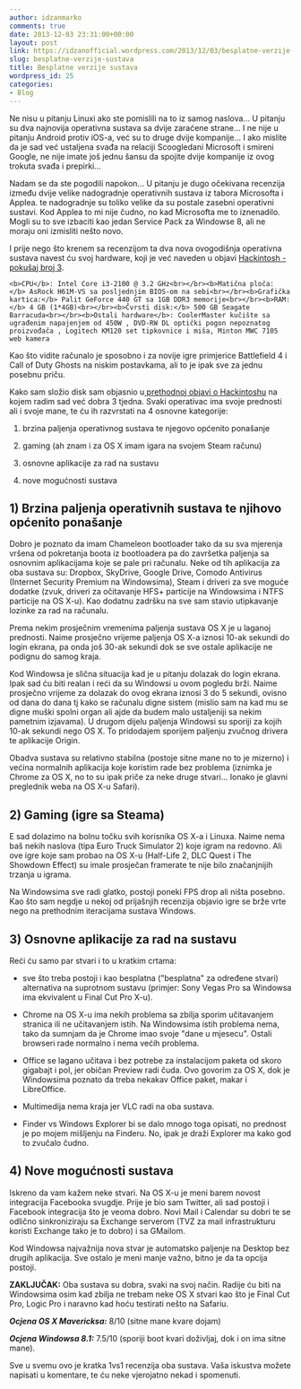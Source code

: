 ```yaml
---
author: idzanmarko
comments: true
date: 2013-12-03 23:31:00+00:00
layout: post
link: https://idzanofficial.wordpress.com/2013/12/03/besplatne-verzije-sustava/
slug: besplatne-verzije-sustava
title: Besplatne verzije sustava
wordpress_id: 25
categories:
- Blog
---
```


Ne nisu u pitanju Linuxi ako ste pomislili na to iz samog naslova... U pitanju su dva najnovija operativna sustava sa dvije zaraćene strane... I ne nije u pitanju Android protiv iOS-a, već su to druge dvije kompanije... I ako mislite da je sad već ustaljena svađa na relaciji Scoogledani Microsoft i smireni Google, ne nije imate još jednu šansu da spojite dvije kompanije iz ovog trokuta svađa i prepirki...  
  
Nadam se da ste pogodili napokon... U pitanju je dugo očekivana recenzija između dvije velike nadogradnje operativnih sustava iz tabora Microsofta i Applea. te nadogradnje su toliko velike da su postale zasebni operativni sustavi. Kod Applea to mi nije čudno, no kad Microsofta me to iznenadilo. Mogli su to sve izbaciti kao jedan Service Pack za Windowse 8, ali ne moraju oni izmisliti nešto novo.  
  
I prije nego što krenem sa recenzijom ta dva nova ovogodišnja operativna sustava navest ću svoj hardware, koji je već naveden u objavi [Hackintosh - pokušaj broj 3](http://markoidzan.from.hr/hackintosh-pokusaj-broj-3/).  
  

    
    <b>CPU</b>: Intel Core i3-2100 @ 3.2 GHz<br></br><b>Matična ploča:</b> AsRock H61M-VS sa posljednjim BIOS-om na sebi<br></br><b>Grafička kartica:</b> Palit GeForce 440 GT sa 1GB DDR3 memorije<br></br><b>RAM:</b> 4 GB (1*4GB)<br></br><b>Čvrsti disk:</b> 500 GB Seagate Barracuda<br></br><b>Ostali hardware</b>: CoolerMaster kučište sa ugrađenim napajenjem od 450W , DVD-RW DL optički pogon nepoznatog proizvođača , Logitech KM120 set tipkovnice i miša, Minton MWC 7105 web kamera

  
  
Kao što vidite računalo je sposobno i za novije igre primjerice Battlefield 4 i Call of Duty Ghosts na niskim postavkama, ali to je ipak sve za jednu posebnu priču.  
  
Kako sam složio disk sam objasnio u[ prethodnoj objavi o Hackintoshu](http://markoidzan.from.hr/hackintosh-pokusaj-broj-3/) na kojem radim sad već dobra 3 tjedna. Svaki operativac ima svoje prednosti ali i svoje mane, te ću ih razvrstati na 4 osnovne kategorije:  
  


  
   
  1. brzina paljenja operativnog sustava te njegovo općenito ponašanje
  
   
  2. gaming (ah znam i za OS X imam igara na svojem Steam računu)
  
   
  3. osnovne aplikacije za rad na sustavu
  
   
  4. nove mogućnosti sustava
  
  
  


## 1) Brzina paljenja operativnih sustava te njihovo općenito ponašanje

  
  
Dobro je poznato da imam Chameleon bootloader tako da su sva mjerenja vršena od pokretanja boota iz bootloadera pa do završetka paljenja sa osnovnim aplikacijama koje se pale pri računalu. Neke od tih aplikacija za oba sustava su: Dropbox, SkyDrive, Google Drive, Comodo Antivirus (Internet Security Premium na Windowsima), Steam i driveri za sve moguće dodatke (zvuk, driveri za očitavanje HFS+ particije na Windowsima i NTFS particije na OS X-u). Kao dodatnu zadršku na sve sam stavio utipkavanje lozinke za rad na računalu.  
  
Prema nekim prosječnim vremenima paljenja sustava OS X je u laganoj prednosti. Naime prosječno vrijeme paljenja OS X-a iznosi 10-ak sekundi do login ekrana, pa onda još 30-ak sekundi dok se sve ostale aplikacije ne podignu do samog kraja.  
  
Kod Windowsa je slična situacija kad je u pitanju dolazak do login ekrana. Ipak sad ću biti realan i reći da su Windowsi u ovom pogledu brži. Naime prosječno vrijeme za dolazak do ovog ekrana iznosi 3 do 5 sekundi, ovisno od dana do dana tj kako se računalu digne sistem (mislio sam na kad mu se digne muški spolni organ ali ajde da budem malo ustaljeniji sa nekim pametnim izjavama). U drugom dijelu paljenja Windowsi su sporiji za kojih 10-ak sekundi nego OS X. To pridodajem sporijem paljenju zvučnog drivera te aplikacije Origin.  
  
Obadva sustava su relativno stabilna (postoje sitne mane no to je mizerno) i većina normalnih aplikacija koje koristim rade bez problema (iznimka je Chrome za OS X, no to su ipak priče za neke druge stvari... Ionako je glavni preglednik weba na OS X-u Safari).  
  


## 2) Gaming (igre sa Steama)

  
  
E sad dolazimo na bolnu točku svih korisnika OS X-a i Linuxa. Naime nema baš nekih naslova (tipa Euro Truck Simulator 2) koje igram na redovno. Ali ove igre koje sam probao na OS X-u (Half-Life 2, DLC Quest i The Showdown Effect) su imale prosječan framerate te nije bilo značanjnijih trzanja u igrama.  
  
Na Windowsima sve radi glatko, postoji poneki FPS drop ali ništa posebno. Kao što sam negdje u nekoj od prijašnjih recenzija objavio igre se brže vrte nego na prethodnim iteracijama sustava Windows.  
  


## 3) Osnovne aplikacije za rad na sustavu

  
  
Reći ću samo par stvari i to u kratkim crtama:  
  


  
   
  * sve što treba postoji i kao besplatna ("besplatna" za određene stvari) alternativa na suprotnom sustavu (primjer: Sony Vegas Pro sa Windowsa ima ekvivalent u Final Cut Pro X-u).
  
   
  * Chrome na OS X-u ima nekih problema sa zbilja sporim učitavanjem stranica ili ne učitavanjem istih. Na Windowsima istih problema nema, tako da sumnjam da je Chrome imao svoje "dane u mjesecu". Ostali browseri rade normalno i nema većih problema.
  
   
  * Office se lagano učitava i bez potrebe za instalacijom paketa od skoro gigabajt i pol, jer običan Preview radi čuda. Ovo govorim za OS X, dok je Windowsima poznato da treba nekakav Office paket, makar i LibreOffice.
  
   
  * Multimedija nema kraja jer VLC radi na oba sustava.
  
   
  * Finder vs Windows Explorer bi se dalo mnogo toga opisati, no prednost je po mojem mišljenju na Finderu. No, ipak je draži Explorer ma kako god to zvučalo čudno.
  
  
  


## 4) Nove mogućnosti sustava

  
  
Iskreno da vam kažem neke stvari. Na OS X-u je meni barem novost integracija Facebooka svugdje. Prije je bio sam Twitter, ali sad postoji i Facebook integracija što je veoma dobro. Novi Mail i Calendar su dobri te se odlično sinkroniziraju sa Exchange serverom (TVZ za mail infrastrukturu koristi Exchange tako je to dobro) i sa GMailom.  
  
Kod Windowsa najvažnija nova stvar je automatsko paljenje na Desktop bez drugih aplikacija. Sve ostalo je meni manje važno, bitno je da ta opcija postoji.  
  
**ZAKLJUČAK:** Oba sustava su dobra, svaki na svoj način. Radije ću biti na Windowsima osim kad zbilja ne trebam neke OS X stvari kao što je Final Cut Pro, Logic Pro i naravno kad hoću testirati nešto na Safariu.  
  
_**Ocjena OS X Mavericksa:**_ 8/10 (sitne mane kvare dojam)  
  
_**Ocjena Windowsa 8.1:**_ 7.5/10 (sporiji boot kvari doživljaj, dok i on ima sitne mane).  
  
Sve u svemu ovo je kratka 1vs1 recenzija oba sustava. Vaša iskustva možete napisati u komentare, te ću neke vjerojatno nekad i spomenuti.

